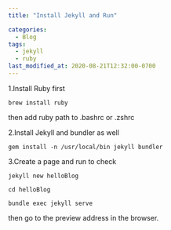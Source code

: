 ```yaml
---
title: "Install Jekyll and Run"

categories:
  - Blog
tags:
  - jekyll
  - ruby
last_modified_at: 2020-08-21T12:32:00-0700
---
```


1.Install Ruby first

```
brew install ruby
```

then add ruby path to .bashrc or .zshrc

2.Install Jekyll and bundler as well

```
gem install -n /usr/local/bin jekyll bundler
```

3.Create a page and run to check

```
jekyll new helloBlog

cd helloBlog

bundle exec jekyll serve
```

then go to the preview address in the browser.
